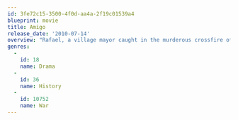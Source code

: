 ```yaml
---
id: 3fe72c15-3500-4f0d-aa4a-2f19c01539a4
blueprint: movie
title: Amigo
release_date: '2010-07-14'
overview: "Rafael, a village mayor caught in the murderous crossfire of the Philippine-American War. When U.S. troops occupy his village, Rafael comes under pressure from a tough-as-nails officer to help the Americans in their hunt for Filipino guerilla fighters. But Rafael's brother is the head of the local guerillas, and considers anyone who cooperates with the Americans to be a traitor. Rafael quickly finds himself forced to make the impossible, potentially deadly decisions faced by ordinary civilians in an occupied country."
genres:
  -
    id: 18
    name: Drama
  -
    id: 36
    name: History
  -
    id: 10752
    name: War
---
```

